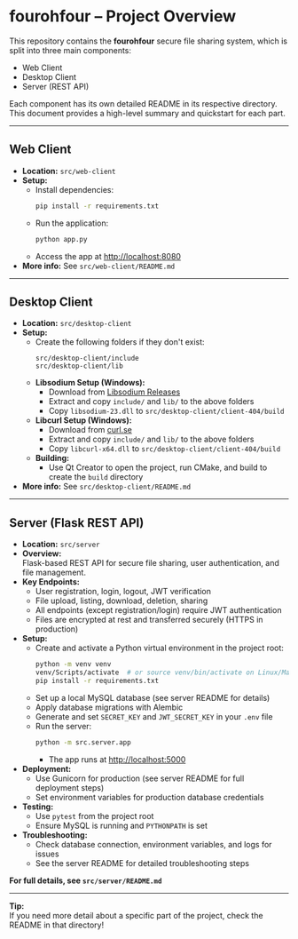 # fourohfour – Project Overview

This repository contains the **fourohfour** secure file sharing system, which is split into three main components:  
- Web Client  
- Desktop Client  
- Server (REST API)  

Each component has its own detailed README in its respective directory.  
This document provides a high-level summary and quickstart for each part.

---

## Web Client

- **Location:** `src/web-client`
- **Setup:**
  - Install dependencies:
    ```sh
    pip install -r requirements.txt
    ```
  - Run the application:
    ```sh
    python app.py
    ```
  - Access the app at [http://localhost:8080](http://localhost:8080)
- **More info:** See `src/web-client/README.md`

---

## Desktop Client

- **Location:** `src/desktop-client`
- **Setup:**
  - Create the following folders if they don't exist:
    ```
    src/desktop-client/include
    src/desktop-client/lib
    ```
  - **Libsodium Setup (Windows):**
    - Download from [Libsodium Releases](https://download.libsodium.org/libsodium/releases/)
    - Extract and copy `include/` and `lib/` to the above folders
    - Copy `libsodium-23.dll` to `src/desktop-client/client-404/build`
  - **Libcurl Setup (Windows):**
    - Download from [curl.se](https://curl.se/windows/)
    - Extract and copy `include/` and `lib/` to the above folders
    - Copy `libcurl-x64.dll` to `src/desktop-client/client-404/build`
  - **Building:**
    - Use Qt Creator to open the project, run CMake, and build to create the `build` directory
- **More info:** See `src/desktop-client/README.md`

---

## Server (Flask REST API)

- **Location:** `src/server`
- **Overview:**  
  Flask-based REST API for secure file sharing, user authentication, and file management.
- **Key Endpoints:**
  - User registration, login, logout, JWT verification
  - File upload, listing, download, deletion, sharing
  - All endpoints (except registration/login) require JWT authentication
  - Files are encrypted at rest and transferred securely (HTTPS in production)
- **Setup:**
  - Create and activate a Python virtual environment in the project root:
    ```sh
    python -m venv venv
    venv/Scripts/activate  # or source venv/bin/activate on Linux/Mac
    pip install -r requirements.txt
    ```
  - Set up a local MySQL database (see server README for details)
  - Apply database migrations with Alembic
  - Generate and set `SECRET_KEY` and `JWT_SECRET_KEY` in your `.env` file
  - Run the server:
    ```sh
    python -m src.server.app
    ```
    - The app runs at [http://localhost:5000](http://localhost:5000)
- **Deployment:**  
  - Use Gunicorn for production (see server README for full deployment steps)
  - Set environment variables for production database credentials
- **Testing:**  
  - Use `pytest` from the project root
  - Ensure MySQL is running and `PYTHONPATH` is set
- **Troubleshooting:**  
  - Check database connection, environment variables, and logs for issues
  - See the server README for detailed troubleshooting steps

**For full details, see `src/server/README.md`**

---

**Tip:**  
If you need more detail about a specific part of the project, check the README in that directory!